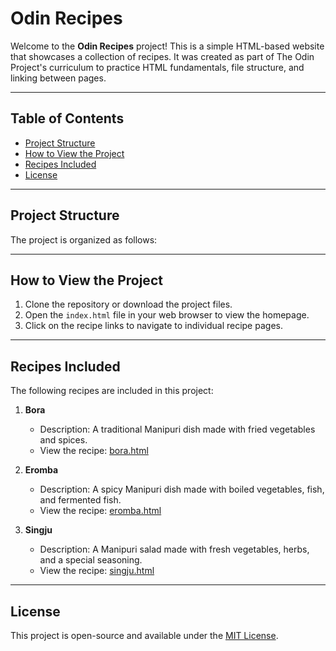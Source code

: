 # Odin Recipes

Welcome to the **Odin Recipes** project! This is a simple HTML-based website that showcases a collection of recipes. It was created as part of The Odin Project's curriculum to practice HTML fundamentals, file structure, and linking between pages.

---

## Table of Contents
- [Project Structure](#project-structure)
- [How to View the Project](#how-to-view-the-project)
- [Recipes Included](#recipes-included)
- [License](#license)

---

## Project Structure

The project is organized as follows:

---

## How to View the Project

1. Clone the repository or download the project files.
2. Open the `index.html` file in your web browser to view the homepage.
3. Click on the recipe links to navigate to individual recipe pages.

---

## Recipes Included

The following recipes are included in this project:

1. **Bora**  
   - Description: A traditional Manipuri dish made with fried vegetables and spices.  
   - View the recipe: [bora.html](recipes/bora.html)

2. **Eromba**  
   - Description: A spicy Manipuri dish made with boiled vegetables, fish, and fermented fish.  
   - View the recipe: [eromba.html](recipes/eromba.html)

3. **Singju**  
   - Description: A Manipuri salad made with fresh vegetables, herbs, and a special seasoning.  
   - View the recipe: [singju.html](recipes/singju.html)

---

## License

This project is open-source and available under the [MIT License](LICENSE).
